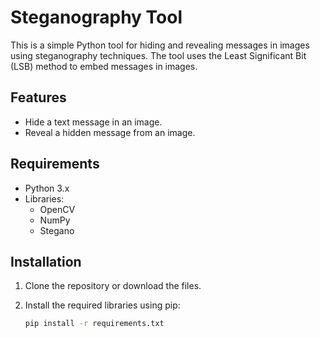 # Steganography Tool

This is a simple Python tool for hiding and revealing messages in images using steganography techniques. The tool uses the Least Significant Bit (LSB) method to embed messages in images.

## Features

- Hide a text message in an image.
- Reveal a hidden message from an image.

## Requirements

- Python 3.x
- Libraries:
  - OpenCV
  - NumPy
  - Stegano

## Installation

1. Clone the repository or download the files.
2. Install the required libraries using pip:

   ```bash
   pip install -r requirements.txt

